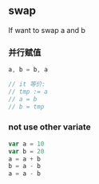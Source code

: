 ##  swap
If want to swap a and b

###   并行赋值 
```go
a, b = b, a

// it 等价:
// tmp := a
// a = b
// b = tmp
```

###   not use other variate 
```go
var a = 10
var b = 20
a = a + b
b = a - b
a = a - b
```

